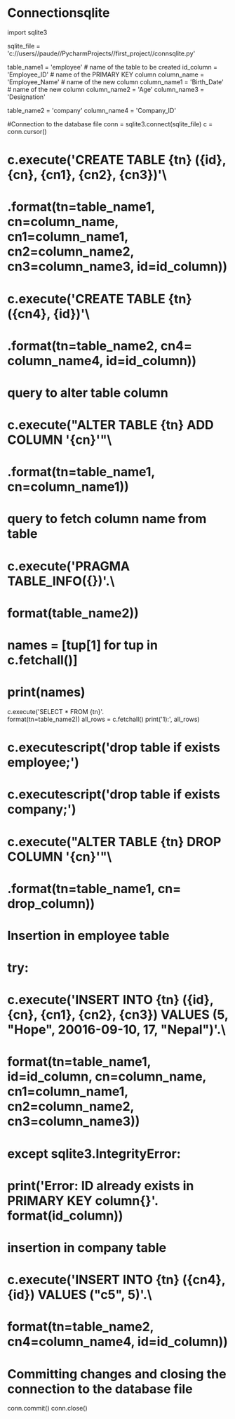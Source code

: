 # Connectionsqlite

import sqlite3

sqlite_file = 'c://users//paude//PycharmProjects//first_project//connsqlite.py'

table_name1 = 'employee' # name of the table to be created
id_column = 'Employee_ID' # name of the PRIMARY KEY column
column_name = 'Employee_Name' # name of the new column
column_name1 = 'Birth_Date' # name of the new column
column_name2 = 'Age'
column_name3 = 'Designation'

table_name2 = 'company'
column_name4 = 'Company_ID'

#Connection to the database file
conn = sqlite3.connect(sqlite_file)
c = conn.cursor()

# c.execute('CREATE TABLE {tn} ({id}, {cn}, {cn1}, {cn2}, {cn3})'\
#         .format(tn=table_name1, cn=column_name, cn1=column_name1, cn2=column_name2, cn3=column_name3,  id=id_column))

# c.execute('CREATE TABLE {tn} ({cn4}, {id})'\
#         .format(tn=table_name2, cn4= column_name4, id=id_column))

# query to alter table column

# c.execute("ALTER TABLE {tn} ADD COLUMN '{cn}'"\
#          .format(tn=table_name1, cn=column_name1))

# query to fetch column name from table

# c.execute('PRAGMA TABLE_INFO({})'.\
#           format(table_name2))
# names = [tup[1] for tup in c.fetchall()]
# print(names)

c.execute('SELECT * FROM {tn}'.\
          format(tn=table_name2))
all_rows = c.fetchall()
print('1):', all_rows)

# c.executescript('drop table if exists employee;')
# c.executescript('drop table if exists company;')

# c.execute("ALTER TABLE {tn} DROP COLUMN '{cn}'"\
#          .format(tn=table_name1, cn= drop_column))


# Insertion in employee table
# try:
#     c.execute('INSERT INTO {tn} ({id}, {cn}, {cn1}, {cn2}, {cn3}) VALUES (5, "Hope", 20016-09-10, 17, "Nepal")'.\
#         format(tn=table_name1,  id=id_column, cn=column_name, cn1=column_name1, cn2=column_name2, cn3=column_name3))
# except sqlite3.IntegrityError:
#     print('Error: ID already exists in PRIMARY KEY column{}'. format(id_column))

# insertion in company table
# c.execute('INSERT INTO {tn} ({cn4}, {id}) VALUES ("c5", 5)'.\
#           format(tn=table_name2, cn4=column_name4, id=id_column))


# Committing changes and closing the connection to the database file
conn.commit()
conn.close()
